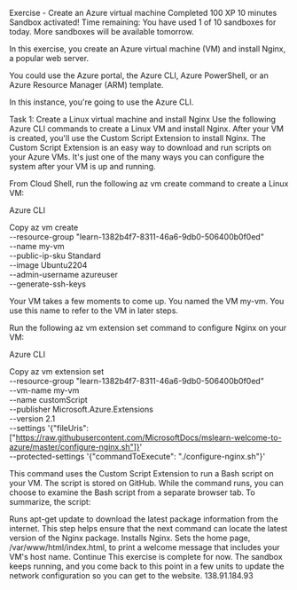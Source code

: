 Exercise - Create an Azure virtual machine
Completed
100 XP
10 minutes
Sandbox activated! Time remaining: 
You have used 1 of 10 sandboxes for today. More sandboxes will be available tomorrow.

In this exercise, you create an Azure virtual machine (VM) and install Nginx, a popular web server.

You could use the Azure portal, the Azure CLI, Azure PowerShell, or an Azure Resource Manager (ARM) template.

In this instance, you're going to use the Azure CLI.

Task 1: Create a Linux virtual machine and install Nginx
Use the following Azure CLI commands to create a Linux VM and install Nginx. After your VM is created, you'll use the Custom Script Extension to install Nginx. The Custom Script Extension is an easy way to download and run scripts on your Azure VMs. It's just one of the many ways you can configure the system after your VM is up and running.

From Cloud Shell, run the following az vm create command to create a Linux VM:

Azure CLI

Copy
az vm create \
  --resource-group "learn-1382b4f7-8311-46a6-9db0-506400b0f0ed" \
  --name my-vm \
  --public-ip-sku Standard \
  --image Ubuntu2204 \
  --admin-username azureuser \
  --generate-ssh-keys    













Your VM takes a few moments to come up. You named the VM my-vm. You use this name to refer to the VM in later steps.

Run the following az vm extension set command to configure Nginx on your VM:

Azure CLI

Copy
az vm extension set \
  --resource-group "learn-1382b4f7-8311-46a6-9db0-506400b0f0ed" \
  --vm-name my-vm \
  --name customScript \
  --publisher Microsoft.Azure.Extensions \
  --version 2.1 \
  --settings '{"fileUris":["https://raw.githubusercontent.com/MicrosoftDocs/mslearn-welcome-to-azure/master/configure-nginx.sh"]}' \
  --protected-settings '{"commandToExecute": "./configure-nginx.sh"}'    













This command uses the Custom Script Extension to run a Bash script on your VM. The script is stored on GitHub. While the command runs, you can choose to examine the Bash script from a separate browser tab. To summarize, the script:

Runs apt-get update to download the latest package information from the internet. This step helps ensure that the next command can locate the latest version of the Nginx package.
Installs Nginx.
Sets the home page, /var/www/html/index.html, to print a welcome message that includes your VM's host name.
Continue
This exercise is complete for now. The sandbox keeps running, and you come back to this point in a few units to update the network configuration so you can get to the website.
138.91.184.93